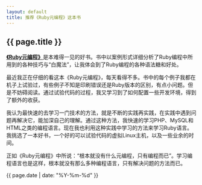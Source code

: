 ```yaml
---
layout: default
title: 推荐《Ruby元编程》这本书
---
```

{{ page.title }}
----------------

[**《Ruby元编程》**](http://book.douban.com/subject/7056800/)是本难得一见的好书。书中以案例形式详细分析了Ruby编程中所用到的各种技巧与“白魔法”，让我体会到了Ruby编程的各种语法糖和好处。

最近我正在仔细的看这本《Ruby元编程》，每天看得不多。书中的每个例子我都在机子上试验过，有些例子不知是印刷错误还是Ruby版本的区别，有点小问题。但是不妨碍阅读。通过试验代码的过程，我又学习到了如何配置一些开发环境，得到了额外的收获。

我认为最快速的去学习一门技术的方法，就是不断的实践再实践，在实践中遇到问题再解决它，能加深自己的理解。通过这种方法，我快速的学习PHP、MySQL和HTML之类的编程语言。现在我也利用这种实践中学习的方法来学习Ruby语言。我挑选了一本好书，一个好的可以试验代码的虚拟Linux主机，以及一些业余的时间。

正如《Ruby元编程》中所说：“根本就没有什么元编程，只有编程而已”。学习编程语言也是这样，根本就没有那么多种编程语言，只有解决问题的方法而已。

{{ page.date | date: "%Y-%m-%d" }}
